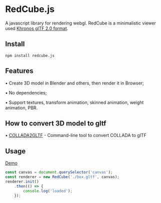 # RedCube.js

A javascript library for rendering webgl. RedCube is a minimalistic viewer used [Khronos glTF 2.0 format](https://github.com/KhronosGroup/glTF/tree/master/specification/2.0).

## Install
```
npm install redcube.js
```

## Features

&bull; Create 3D model in Blender and others, then render it in Browser;

&bull; No dependencies;

&bull; Support textures, transform animation, skinned animation, weight animation, PBR.

## How to convert 3D model to gltf

&bull; [COLLADA2GLTF](https://github.com/KhronosGroup/COLLADA2GLTF/) - Command-line tool to convert COLLADA to glTF

## Usage

[Demo](https://reon90.github.io/redcube/examples/index.html)

```js
const canvas = document.querySelector('canvas');
const renderer = new RedCube('./box.gltf', canvas);
renderer.init()
    .then(() => {
        console.log('loaded');
    });
```
